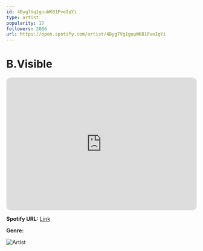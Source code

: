 ```yaml
---
id: 4Byg7Vq1guuWKB1PveIqYi
type: artist
popularity: 17
followers: 2086
url: https://open.spotify.com/artist/4Byg7Vq1guuWKB1PveIqYi
---
```

# B.Visible

<iframe style="border-radius:12px" src="https://open.spotify.com/embed/artist/4Byg7Vq1guuWKB1PveIqYi" width="100%" height="352" frameBorder="0" allowfullscreen="" allow="autoplay; clipboard-write; encrypted-media; fullscreen; picture-in-picture" loading="lazy"></iframe>

**Spotify URL:** [Link](https://open.spotify.com/artist/4Byg7Vq1guuWKB1PveIqYi)

**Genre:** 

![Artist](https://i.scdn.co/image/ab6761610000e5eb00a2259ad253f3beeb538f97)
